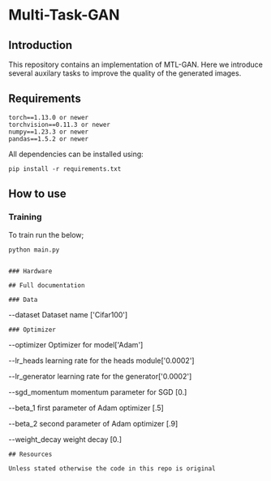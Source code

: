 # Multi-Task-GAN

## Introduction

This repository contains an implementation of MTL-GAN. Here we introduce several auxilary tasks to improve the quality of the generated images. 

## Requirements
```
torch==1.13.0 or newer
torchvision==0.11.3 or newer
numpy==1.23.3 or newer
pandas==1.5.2 or newer
```

All dependencies can be installed using:

```
pip install -r requirements.txt
```

## How to use

### Training

To train run the below; 

```
python main.py 


### Hardware

## Full documentation

### Data
```
--dataset               Dataset name ['Cifar100']

```
### Optimizer
```
--optimizer             Optimizer for model['Adam']

--lr_heads              learning rate for the heads module['0.0002']

--lr_generator          learning rate for the generator['0.0002']

--sgd_momentum          momentum parameter for SGD [0.]

--beta_1                first parameter of Adam optimizer [.5]

--beta_2                second parameter of Adam optimizer [.9]

--weight_decay          weight decay [0.]

```
## Resources

Unless stated otherwise the code in this repo is original